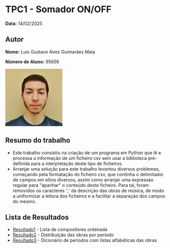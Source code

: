 # TPC1 - Somador ON/OFF

**Data:** 14/02/2025

## Autor
**Nome:** Luís Gustavo Aires Guimarães Maia

**Número de Aluno:** 95656

![Foto do Autor](../foto.jpeg)

## Resumo do trabalho
- Este trabalho consistiu na criação de um programa em Python que lê e processa a informação de um ficheiro csv sem usar a biblioteca pré-definida para a interpretação deste tipo de ficheiros.
- Arranjar uma solução para este trabalho levantou diversos problemas, começando pela formatação do ficheiro csv, que continha o delimitador de campos em sítios diversos, assim como arranjar uma expressão regular para "apanhar" o conteúdo deste ficheiro. Para tal, foram removidos os caracteres ';' da descrição das obras de música, de modo a uniformizar a leitura dos ficheiros e a facilitar a separação dos campos do mesmo.

## Lista de Resultados
- [Resultado1](resultado1.txt) - Lista de compositores ordenada
- [Resultado2](resultado2.txt) - Distribuição das obras por período
- [Resultado3](resultado3.txt) - Dicionário de períodos com listas alfabéticas das obras